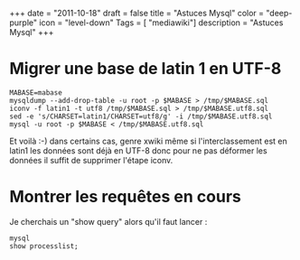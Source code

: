 +++
date = "2011-10-18"
draft = false
title = "Astuces Mysql"
color = "deep-purple"
icon = "level-down"
Tags = [ "mediawiki"]
description = "Astuces Mysql"
+++

Migrer une base de latin 1 en UTF-8
===================================

    MABASE=mabase
    mysqldump --add-drop-table -u root -p $MABASE > /tmp/$MABASE.sql  
    iconv -f latin1 -t utf8 /tmp/$MABASE.sql > /tmp/$MABASE.utf8.sql 
    sed -e 's/CHARSET=latin1/CHARSET=utf8/g' -i /tmp/$MABASE.utf8.sql
    mysql -u root -p $MABASE < /tmp/$MABASE.utf8.sql

Et voilà :-) dans certains cas, genre xwiki même si l'interclassement
est en latin1 les données sont déjà en UTF-8 donc pour ne pas déformer
les données il suffit de supprimer l'étape iconv.

Montrer les requêtes en cours
=============================

Je cherchais un "show query" alors qu'il faut lancer :

    mysql
    show processlist;
